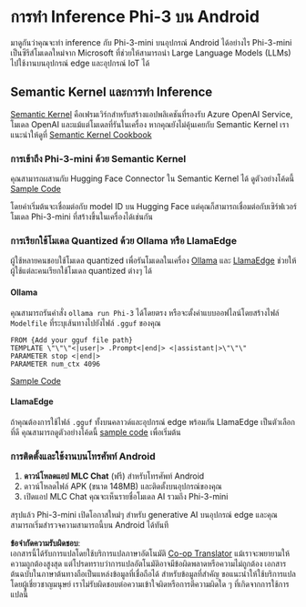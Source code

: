 <!--
CO_OP_TRANSLATOR_METADATA:
{
  "original_hash": "9481b07dda8f9715a5d1ff43fb27568b",
  "translation_date": "2025-07-16T20:13:52+00:00",
  "source_file": "md/01.Introduction/03/Android_Inference.md",
  "language_code": "th"
}
-->
# **การทำ Inference Phi-3 บน Android**

มาดูกันว่าคุณจะทำ inference กับ Phi-3-mini บนอุปกรณ์ Android ได้อย่างไร Phi-3-mini เป็นซีรีส์โมเดลใหม่จาก Microsoft ที่ช่วยให้สามารถนำ Large Language Models (LLMs) ไปใช้งานบนอุปกรณ์ edge และอุปกรณ์ IoT ได้

## Semantic Kernel และการทำ Inference

[Semantic Kernel](https://github.com/microsoft/semantic-kernel) คือเฟรมเวิร์กสำหรับสร้างแอปพลิเคชันที่รองรับ Azure OpenAI Service, โมเดล OpenAI และแม้แต่โมเดลที่รันในเครื่อง หากคุณยังไม่คุ้นเคยกับ Semantic Kernel เราแนะนำให้ดูที่ [Semantic Kernel Cookbook](https://github.com/microsoft/SemanticKernelCookBook?WT.mc_id=aiml-138114-kinfeylo)

### การเข้าถึง Phi-3-mini ด้วย Semantic Kernel

คุณสามารถผสานกับ Hugging Face Connector ใน Semantic Kernel ได้ ดูตัวอย่างโค้ดนี้ [Sample Code](https://github.com/Azure-Samples/Phi-3MiniSamples/tree/main/semantickernel?WT.mc_id=aiml-138114-kinfeylo)

โดยค่าเริ่มต้นจะเชื่อมต่อกับ model ID บน Hugging Face แต่คุณก็สามารถเชื่อมต่อกับเซิร์ฟเวอร์โมเดล Phi-3-mini ที่สร้างขึ้นในเครื่องได้เช่นกัน

### การเรียกใช้โมเดล Quantized ด้วย Ollama หรือ LlamaEdge

ผู้ใช้หลายคนชอบใช้โมเดล quantized เพื่อรันโมเดลในเครื่อง [Ollama](https://ollama.com/) และ [LlamaEdge](https://llamaedge.com) ช่วยให้ผู้ใช้แต่ละคนเรียกใช้โมเดล quantized ต่างๆ ได้

#### Ollama

คุณสามารถรันคำสั่ง `ollama run Phi-3` ได้โดยตรง หรือจะตั้งค่าแบบออฟไลน์โดยสร้างไฟล์ `Modelfile` ที่ระบุเส้นทางไปยังไฟล์ `.gguf` ของคุณ

```gguf
FROM {Add your gguf file path}
TEMPLATE \"\"\"<|user|> .Prompt<|end|> <|assistant|>\"\"\"
PARAMETER stop <|end|>
PARAMETER num_ctx 4096
```

[Sample Code](https://github.com/Azure-Samples/Phi-3MiniSamples/tree/main/ollama?WT.mc_id=aiml-138114-kinfeylo)

#### LlamaEdge

ถ้าคุณต้องการใช้ไฟล์ `.gguf` ทั้งบนคลาวด์และอุปกรณ์ edge พร้อมกัน LlamaEdge เป็นตัวเลือกที่ดี คุณสามารถดูตัวอย่างโค้ดนี้ [sample code](https://github.com/Azure-Samples/Phi-3MiniSamples/tree/main/wasm?WT.mc_id=aiml-138114-kinfeylo) เพื่อเริ่มต้น

### การติดตั้งและใช้งานบนโทรศัพท์ Android

1. **ดาวน์โหลดแอป MLC Chat** (ฟรี) สำหรับโทรศัพท์ Android  
2. ดาวน์โหลดไฟล์ APK (ขนาด 148MB) และติดตั้งบนอุปกรณ์ของคุณ  
3. เปิดแอป MLC Chat คุณจะเห็นรายชื่อโมเดล AI รวมถึง Phi-3-mini

สรุปแล้ว Phi-3-mini เปิดโอกาสใหม่ๆ สำหรับ generative AI บนอุปกรณ์ edge และคุณสามารถเริ่มสำรวจความสามารถนี้บน Android ได้ทันที

**ข้อจำกัดความรับผิดชอบ**:  
เอกสารนี้ได้รับการแปลโดยใช้บริการแปลภาษาอัตโนมัติ [Co-op Translator](https://github.com/Azure/co-op-translator) แม้เราจะพยายามให้ความถูกต้องสูงสุด แต่โปรดทราบว่าการแปลอัตโนมัติอาจมีข้อผิดพลาดหรือความไม่ถูกต้อง เอกสารต้นฉบับในภาษาต้นทางถือเป็นแหล่งข้อมูลที่เชื่อถือได้ สำหรับข้อมูลที่สำคัญ ขอแนะนำให้ใช้บริการแปลโดยผู้เชี่ยวชาญมนุษย์ เราไม่รับผิดชอบต่อความเข้าใจผิดหรือการตีความผิดใด ๆ ที่เกิดจากการใช้การแปลนี้